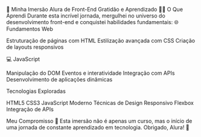 🚀 Minha Imersão Alura de Front-End
Gratidão e Aprendizado 🙏✨
O Que Aprendi
Durante esta incrível jornada, mergulhei no universo do desenvolvimento front-end e conquistei habilidades fundamentais:
🌐 Fundamentos Web

Estruturação de páginas com HTML
Estilização avançada com CSS
Criação de layouts responsivos

💻 JavaScript

Manipulação do DOM
Eventos e interatividade
Integração com APIs
Desenvolvimento de aplicações dinâmicas

Tecnologias Exploradas

HTML5
CSS3
JavaScript Moderno
Técnicas de Design Responsivo
Flexbox
Integração de APIs

Meu Compromisso 💪
Esta imersão não é apenas um curso, mas o início de uma jornada de constante aprendizado em tecnologia.
Obrigado, Alura! 🚀